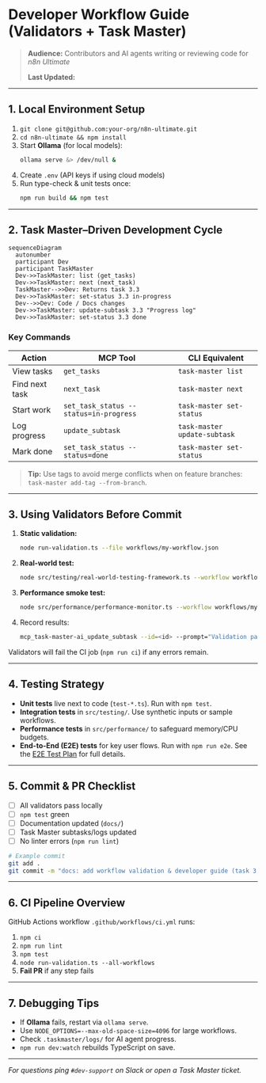 # Developer Workflow Guide (Validators + Task Master)

> **Audience:** Contributors and AI agents writing or reviewing code for _n8n Ultimate_
>
> **Last Updated:** <!-- timestamp placeholder -->

---

## 1. Local Environment Setup

1. `git clone git@github.com:your-org/n8n-ultimate.git`
2. `cd n8n-ultimate && npm install`
3. Start **Ollama** (for local models):
   ```bash
   ollama serve &> /dev/null &
   ```
4. Create `.env` (API keys if using cloud models)
5. Run type-check & unit tests once:
   ```bash
   npm run build && npm test
   ```

---

## 2. Task Master–Driven Development Cycle

```mermaid
sequenceDiagram
  autonumber
  participant Dev
  participant TaskMaster
  Dev->>TaskMaster: list (get_tasks)
  Dev->>TaskMaster: next (next_task)
  TaskMaster-->>Dev: Returns task 3.3
  Dev->>TaskMaster: set-status 3.3 in-progress
  Dev-->>Dev: Code / Docs changes
  Dev->>TaskMaster: update-subtask 3.3 "Progress log"
  Dev->>TaskMaster: set-status 3.3 done
```

### Key Commands

| Action | MCP Tool | CLI Equivalent |
|--------|----------|---------------|
| View tasks | `get_tasks` | `task-master list` |
| Find next task | `next_task` | `task-master next` |
| Start work | `set_task_status --status=in-progress` | `task-master set-status` |
| Log progress | `update_subtask` | `task-master update-subtask` |
| Mark done | `set_task_status --status=done` | `task-master set-status` |

> **Tip:** Use tags to avoid merge conflicts when on feature branches: `task-master add-tag --from-branch`.

---

## 3. Using Validators Before Commit

1. **Static validation:**
   ```bash
   node run-validation.ts --file workflows/my-workflow.json
   ```
2. **Real-world test:**
   ```bash
   node src/testing/real-world-testing-framework.ts --workflow workflows/my-workflow.json
   ```
3. **Performance smoke test:**
   ```bash
   node src/performance/performance-monitor.ts --workflow workflows/my-workflow.json
   ```
4. Record results:
   ```bash
   mcp_task-master-ai_update_subtask --id=<id> --prompt="Validation passed ✔️"
   ```

Validators will fail the CI job (`npm run ci`) if any errors remain.

---

## 4. Testing Strategy

* **Unit tests** live next to code (`test-*.ts`).  Run with `npm test`.
* **Integration tests** in `src/testing/`.  Use synthetic inputs or sample workflows.
* **Performance tests** in `src/performance/` to safeguard memory/CPU budgets.
* **End-to-End (E2E) tests** for key user flows. Run with `npm run e2e`. See the [E2E Test Plan](E2E_TEST_PLAN.md) for full details.

---

## 5. Commit & PR Checklist

- [ ] All validators pass locally
- [ ] `npm test` green
- [ ] Documentation updated (`docs/`)
- [ ] Task Master subtasks/logs updated
- [ ] No linter errors (`npm run lint`)

```bash
# Example commit
git add .
git commit -m "docs: add workflow validation & developer guide (task 3.3, 3.4)"
```

---

## 6. CI Pipeline Overview

GitHub Actions workflow `.github/workflows/ci.yml` runs:
1. `npm ci`
2. `npm run lint`
3. `npm test`
4. `node run-validation.ts --all-workflows`
5. **Fail PR** if any step fails

---

## 7. Debugging Tips

* If **Ollama** fails, restart via `ollama serve`.
* Use `NODE_OPTIONS=--max-old-space-size=4096` for large workflows.
* Check `.taskmaster/logs/` for AI agent progress.
* `npm run dev:watch` rebuilds TypeScript on save.

---

_For questions ping `#dev-support` on Slack or open a Task Master ticket._ 